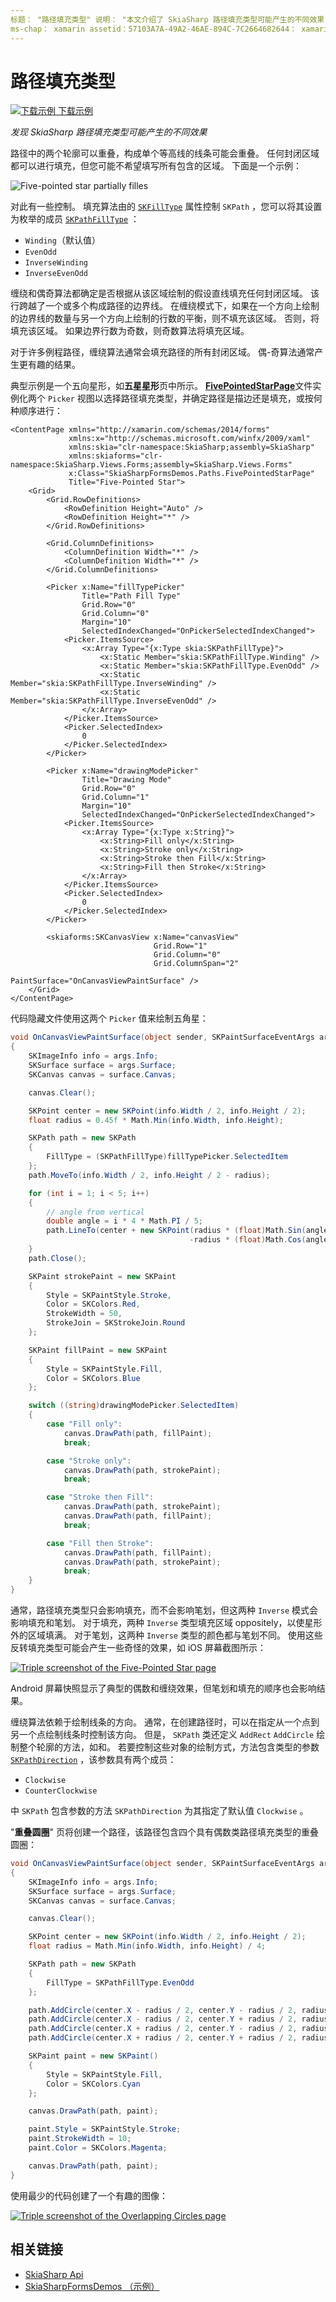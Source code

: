 ```yaml
---
标题： "路径填充类型" 说明： "本文介绍了 SkiaSharp 路径填充类型可能产生的不同效果，并通过示例代码对此进行了说明。"
ms-chap： xamarin assetid：57103A7A-49A2-46AE-894C-7C2664682644： xamarin-skiasharp author： davidbritch： dabritch 毫秒。日期：03/10/2017 非 loc： [ Xamarin.Forms ， Xamarin.Essentials ]
---
```


# <a name="the-path-fill-types"></a>路径填充类型

[![下载示例](~/media/shared/download.png) 下载示例](https://docs.microsoft.com/samples/xamarin/xamarin-forms-samples/skiasharpforms-demos)

_发现 SkiaSharp 路径填充类型可能产生的不同效果_

路径中的两个轮廓可以重叠，构成单个等高线的线条可能会重叠。 任何封闭区域都可以进行填充，但您可能不希望填写所有包含的区域。 下面是一个示例：

![](fill-types-images/filltypeexample.png "Five-pointed star partially filles")

对此有一些控制。 填充算法由的 [`SKFillType`](xref:SkiaSharp.SKPath.FillType) 属性控制 `SKPath` ，您可以将其设置为枚举的成员 [`SKPathFillType`](xref:SkiaSharp.SKPathFillType) ：

- `Winding`（默认值）
- `EvenOdd`
- `InverseWinding`
- `InverseEvenOdd`

缠绕和偶奇算法都确定是否根据从该区域绘制的假设直线填充任何封闭区域。 该行跨越了一个或多个构成路径的边界线。 在缠绕模式下，如果在一个方向上绘制的边界线的数量与另一个方向上绘制的行数的平衡，则不填充该区域。 否则，将填充该区域。 如果边界行数为奇数，则奇数算法将填充区域。

对于许多例程路径，缠绕算法通常会填充路径的所有封闭区域。 偶-奇算法通常产生更有趣的结果。

典型示例是一个五向星形，如**五星星形**页中所示。 [**FivePointedStarPage**](https://github.com/xamarin/xamarin-forms-samples/blob/master/SkiaSharpForms/Demos/Demos/SkiaSharpFormsDemos/Paths/FivePointedStarPage.xaml)文件实例化两个 `Picker` 视图以选择路径填充类型，并确定路径是描边还是填充，或按何种顺序进行：

```xaml
<ContentPage xmlns="http://xamarin.com/schemas/2014/forms"
             xmlns:x="http://schemas.microsoft.com/winfx/2009/xaml"
             xmlns:skia="clr-namespace:SkiaSharp;assembly=SkiaSharp"
             xmlns:skiaforms="clr-namespace:SkiaSharp.Views.Forms;assembly=SkiaSharp.Views.Forms"
             x:Class="SkiaSharpFormsDemos.Paths.FivePointedStarPage"
             Title="Five-Pointed Star">
    <Grid>
        <Grid.RowDefinitions>
            <RowDefinition Height="Auto" />
            <RowDefinition Height="*" />
        </Grid.RowDefinitions>

        <Grid.ColumnDefinitions>
            <ColumnDefinition Width="*" />
            <ColumnDefinition Width="*" />
        </Grid.ColumnDefinitions>

        <Picker x:Name="fillTypePicker"
                Title="Path Fill Type"
                Grid.Row="0"
                Grid.Column="0"
                Margin="10"
                SelectedIndexChanged="OnPickerSelectedIndexChanged">
            <Picker.ItemsSource>
                <x:Array Type="{x:Type skia:SKPathFillType}">
                    <x:Static Member="skia:SKPathFillType.Winding" />
                    <x:Static Member="skia:SKPathFillType.EvenOdd" />
                    <x:Static Member="skia:SKPathFillType.InverseWinding" />
                    <x:Static Member="skia:SKPathFillType.InverseEvenOdd" />
                </x:Array>
            </Picker.ItemsSource>
            <Picker.SelectedIndex>
                0
            </Picker.SelectedIndex>
        </Picker>

        <Picker x:Name="drawingModePicker"
                Title="Drawing Mode"
                Grid.Row="0"
                Grid.Column="1"
                Margin="10"
                SelectedIndexChanged="OnPickerSelectedIndexChanged">
            <Picker.ItemsSource>
                <x:Array Type="{x:Type x:String}">
                    <x:String>Fill only</x:String>
                    <x:String>Stroke only</x:String>
                    <x:String>Stroke then Fill</x:String>
                    <x:String>Fill then Stroke</x:String>
                </x:Array>
            </Picker.ItemsSource>
            <Picker.SelectedIndex>
                0
            </Picker.SelectedIndex>
        </Picker>

        <skiaforms:SKCanvasView x:Name="canvasView"
                                Grid.Row="1"
                                Grid.Column="0"
                                Grid.ColumnSpan="2"
                                PaintSurface="OnCanvasViewPaintSurface" />
    </Grid>
</ContentPage>
```

代码隐藏文件使用这两个 `Picker` 值来绘制五角星：

```csharp
void OnCanvasViewPaintSurface(object sender, SKPaintSurfaceEventArgs args)
{
    SKImageInfo info = args.Info;
    SKSurface surface = args.Surface;
    SKCanvas canvas = surface.Canvas;

    canvas.Clear();

    SKPoint center = new SKPoint(info.Width / 2, info.Height / 2);
    float radius = 0.45f * Math.Min(info.Width, info.Height);

    SKPath path = new SKPath
    {
        FillType = (SKPathFillType)fillTypePicker.SelectedItem
    };
    path.MoveTo(info.Width / 2, info.Height / 2 - radius);

    for (int i = 1; i < 5; i++)
    {
        // angle from vertical
        double angle = i * 4 * Math.PI / 5;
        path.LineTo(center + new SKPoint(radius * (float)Math.Sin(angle),
                                        -radius * (float)Math.Cos(angle)));
    }
    path.Close();

    SKPaint strokePaint = new SKPaint
    {
        Style = SKPaintStyle.Stroke,
        Color = SKColors.Red,
        StrokeWidth = 50,
        StrokeJoin = SKStrokeJoin.Round
    };

    SKPaint fillPaint = new SKPaint
    {
        Style = SKPaintStyle.Fill,
        Color = SKColors.Blue
    };

    switch ((string)drawingModePicker.SelectedItem)
    {
        case "Fill only":
            canvas.DrawPath(path, fillPaint);
            break;

        case "Stroke only":
            canvas.DrawPath(path, strokePaint);
            break;

        case "Stroke then Fill":
            canvas.DrawPath(path, strokePaint);
            canvas.DrawPath(path, fillPaint);
            break;

        case "Fill then Stroke":
            canvas.DrawPath(path, fillPaint);
            canvas.DrawPath(path, strokePaint);
            break;
    }
}
```

通常，路径填充类型只会影响填充，而不会影响笔划，但这两种 `Inverse` 模式会影响填充和笔划。 对于填充，两种 `Inverse` 类型填充区域 oppositely，以使星形外的区域填满。 对于笔划，这两种 `Inverse` 类型的颜色都与笔划不同。 使用这些反转填充类型可能会产生一些奇怪的效果，如 iOS 屏幕截图所示：

[![](fill-types-images/fivepointedstar-small.png "Triple screenshot of the Five-Pointed Star page")](fill-types-images/fivepointedstar-large.png#lightbox "Triple screenshot of the Five-Pointed Star page")

Android 屏幕快照显示了典型的偶数和缠绕效果，但笔划和填充的顺序也会影响结果。

缠绕算法依赖于绘制线条的方向。 通常，在创建路径时，可以在指定从一个点到另一个点绘制线条时控制该方向。 但是， `SKPath` 类还定义 `AddRect` `AddCircle` 绘制整个轮廓的方法，如和。 若要控制这些对象的绘制方式，方法包含类型的参数 [`SKPathDirection`](xref:SkiaSharp.SKPathDirection) ，该参数具有两个成员：

- `Clockwise`
- `CounterClockwise`

中 `SKPath` 包含参数的方法 `SKPathDirection` 为其指定了默认值 `Clockwise` 。

"**重叠圆圈**" 页将创建一个路径，该路径包含四个具有偶数类路径填充类型的重叠圆圈：

```csharp
void OnCanvasViewPaintSurface(object sender, SKPaintSurfaceEventArgs args)
{
    SKImageInfo info = args.Info;
    SKSurface surface = args.Surface;
    SKCanvas canvas = surface.Canvas;

    canvas.Clear();

    SKPoint center = new SKPoint(info.Width / 2, info.Height / 2);
    float radius = Math.Min(info.Width, info.Height) / 4;

    SKPath path = new SKPath
    {
        FillType = SKPathFillType.EvenOdd
    };

    path.AddCircle(center.X - radius / 2, center.Y - radius / 2, radius);
    path.AddCircle(center.X - radius / 2, center.Y + radius / 2, radius);
    path.AddCircle(center.X + radius / 2, center.Y - radius / 2, radius);
    path.AddCircle(center.X + radius / 2, center.Y + radius / 2, radius);

    SKPaint paint = new SKPaint()
    {
        Style = SKPaintStyle.Fill,
        Color = SKColors.Cyan
    };

    canvas.DrawPath(path, paint);

    paint.Style = SKPaintStyle.Stroke;
    paint.StrokeWidth = 10;
    paint.Color = SKColors.Magenta;

    canvas.DrawPath(path, paint);
}
```

使用最少的代码创建了一个有趣的图像：

[![](fill-types-images/overlappingcircles-small.png "Triple screenshot of the Overlapping Circles page")](fill-types-images/overlappingcircles-large.png#lightbox "Triple screenshot of the Overlapping Circles page")

## <a name="related-links"></a>相关链接

- [SkiaSharp Api](https://docs.microsoft.com/dotnet/api/skiasharp)
- [SkiaSharpFormsDemos （示例）](https://docs.microsoft.com/samples/xamarin/xamarin-forms-samples/skiasharpforms-demos)
